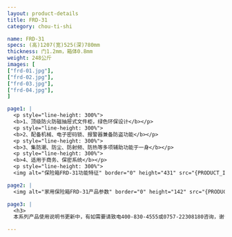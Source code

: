 ```yaml
---
layout: product-details
title: FRD-31
category: chou-ti-shi

name: FRD-31
specs: (高)1207(宽)525(深)780mm
thickness: 门1.2mm，箱体0.8mm
weight: 248公斤
images: [
["frd-01.jpg"],
["frd-02.jpg"],
["frd-03.jpg"],
["frd-04.jpg"],
]

page1: |
  <p style="line-height: 300%">
  <b>1、顶级防火防磁抽屉式文件柜，绿色环保设计</b></p>
  <p style="line-height: 300%">
  <b>2、配备机械、电子密码锁、报警器兼备防盗功能</b></p>
  <p style="line-height: 300%">
  <b>3、集防潮、防尘、防射频、防热等多项辅助功能于一身</b></p>
  <p style="line-height: 300%">
  <b>4、适用于商务、保密系统</b></p>
  <p style="line-height: 300%">
  <img alt="保险箱FRD-31功能特征" border="0" height="431" src="{PRODUCT_IMAGES}frd-gn.jpg" width="333" /></p>

page2: |
  <img alt="家用保险箱FRD-31产品参数" border="0" height="142" src="{PRODUCT_IMAGES}frd-cpcs.jpg" width="538" />

page3: |
  <h3>
  本系列产品使用说明书更新中，有如需要请致电400-830-4555或0757-22308180咨询，谢谢！</h3>

---
```

